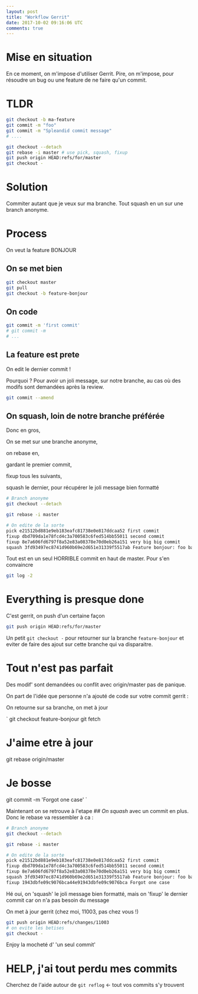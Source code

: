 ```yaml
---
layout: post
title: "Workflow Gerrit"
date: 2017-10-02 09:16:06 UTC
comments: true
---
```


# Mise en situation

En ce moment, on m'impose d'utiliser Gerrit.
Pire, on m'impose, pour résoudre un bug ou une feature de ne faire qu'un commit.

# TLDR

```bash
git checkout -b ma-feature
git commit -m "foo"
git commit -m "Spleandid commit message"
# ....

git checkout --detach
git rebase -i master # use pick, squash, fixup
git push origin HEAD:refs/for/master
git checkout -
```

# Solution

Commiter autant que je veux sur ma branche. Tout squash en un sur une branch anonyme.

# Process

On veut la feature BONJOUR

## On se met bien

```bash
git checkout master
git pull
git checkout -b feature-bonjour
```

## On code

```bash
git commit -m 'first commit'
# git commit -m
# ...
```

## La feature est prete

On edit le dernier commit !

Pourquoi ? Pour avoir un joli message, sur notre branche, au cas où des modifs sont demandées après la review.

```bash
git commit --amend
```

## On squash, loin de notre branche préférée

Donc en gros,

On se met sur une branche anonyme,

on rebase en,

gardant le premier commit,

fixup tous les suivants,

squash le dernier, pour récupérer le joli message bien formatté

```bash
# Branch anonyme
git checkout --detach

git rebase -i master

# On edite de la sorte
pick e21512bd881e9eb183eafc81738e0e817ddcaa52 first commit
fixup dbd709da1e78fcd4c3a700583c6fed514bb55011 second commit
fixup 8e7a606fd6797f8a52e83a08378e70d0eb26a151 very big big commit
squash 3fd93497ec8741d960b69e2d651e31339f5517ab Feature bonjour: foo bar baz done
```

Tout est en un seul HORRIBLE commit en haut de master. Pour s'en convaincre

```bash
git log -2
```

# Everything is presque done

C'est gerrit, on push d'un certaine façon

```bash
git push origin HEAD:refs/for/master
```

Un petit `git checkout -` pour retourner sur la branche `feature-bonjour` et eviter de faire des ajout sur cette branche qui va disparaitre.

# Tout n'est pas parfait

Des modif' sont demandées ou conflit avec origin/master pas de panique.

On part de l'idée que personne n'a ajouté de code sur votre commit gerrit :

On retourne sur sa branche, on met à jour

`
git checkout feature-bonjour
git fetch
# J'aime etre à jour
git rebase origin/master
# Je bosse
git commit -m 'Forgot one case'
`

Maintenant on se retrouve à l'etape *## On squash* avec un commit en plus. Donc le rebase va ressembler à ca :

```bash
# Branch anonyme
git checkout --detach

git rebase -i master

# On edite de la sorte
pick e21512bd881e9eb183eafc81738e0e817ddcaa52 first commit
fixup dbd709da1e78fcd4c3a700583c6fed514bb55011 second commit
fixup 8e7a606fd6797f8a52e83a08378e70d0eb26a151 very big big commit
squash 3fd93497ec8741d960b69e2d651e31339f5517ab Feature bonjour: foo bar baz done
fixup 1943dbfe09c9076bca44e91943dbfe09c9076bca Forgot one case
```

Hé oui, on 'squash' le joli message bien formatté, mais on 'fixup' le dernier commit car on n'a pas besoin du message

On met à jour gerrit (chez moi, 11003, pas chez vous !)

```bash
git push origin HEAD:refs/changes/11003
# on evite les betises
git checkout -
```

Enjoy la mocheté d' 'un seul commit'

# HELP, j'ai tout perdu mes commits

Cherchez de l'aide autour de `git reflog` <- tout vos commits s'y trouvent
